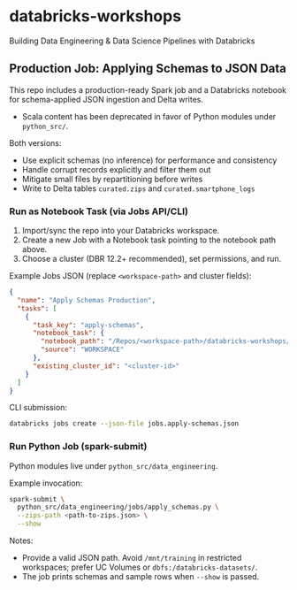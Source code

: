 # databricks-workshops
Building Data Engineering &amp; Data Science Pipelines with Databricks

## Production Job: Applying Schemas to JSON Data

This repo includes a production-ready Spark job and a Databricks notebook for schema-applied JSON ingestion and Delta writes.

- Scala content has been deprecated in favor of Python modules under `python_src/`.

Both versions:
- Use explicit schemas (no inference) for performance and consistency
- Handle corrupt records explicitly and filter them out
- Mitigate small files by repartitioning before writes
- Write to Delta tables `curated.zips` and `curated.smartphone_logs`

### Run as Notebook Task (via Jobs API/CLI)

1. Import/sync the repo into your Databricks workspace.
2. Create a new Job with a Notebook task pointing to the notebook path above.
3. Choose a cluster (DBR 12.2+ recommended), set permissions, and run.

Example Jobs JSON (replace `<workspace-path>` and cluster fields):

```json
{
  "name": "Apply Schemas Production",
  "tasks": [
    {
      "task_key": "apply-schemas",
      "notebook_task": {
        "notebook_path": "/Repos/<workspace-path>/databricks-workshops/1. data-engineering/03-Applying-Schemas-to-JSON-Data-Production-Notebook",
        "source": "WORKSPACE"
      },
      "existing_cluster_id": "<cluster-id>"
    }
  ]
}
```

CLI submission:

```bash
databricks jobs create --json-file jobs.apply-schemas.json
```

### Run Python Job (spark-submit)

Python modules live under `python_src/data_engineering`.

Example invocation:

```bash
spark-submit \
  python_src/data_engineering/jobs/apply_schemas.py \
  --zips-path <path-to-zips.json> \
  --show
```

Notes:
- Provide a valid JSON path. Avoid `/mnt/training` in restricted workspaces; prefer UC Volumes or `dbfs:/databricks-datasets/`.
- The job prints schemas and sample rows when `--show` is passed.

